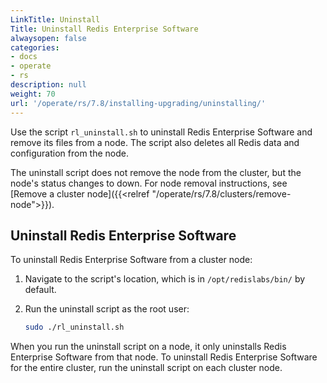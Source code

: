 ```yaml
---
LinkTitle: Uninstall
Title: Uninstall Redis Enterprise Software
alwaysopen: false
categories:
- docs
- operate
- rs
description: null
weight: 70
url: '/operate/rs/7.8/installing-upgrading/uninstalling/'
---
```


Use the script `rl_uninstall.sh` to uninstall Redis Enterprise Software and remove its files from a node. The script also deletes all Redis data and configuration from the node.

The uninstall script does not remove the node from the cluster, but the node's status changes to down. For node removal instructions, see [Remove a cluster node]({{<relref "/operate/rs/7.8/clusters/remove-node">}}).

## Uninstall Redis Enterprise Software

To uninstall Redis Enterprise Software from a cluster node:

1. Navigate to the script's location, which is in `/opt/redislabs/bin/` by default.

1. Run the uninstall script as the root user:

    ```sh
    sudo ./rl_uninstall.sh
    ```

When you run the uninstall script on a node, it only uninstalls Redis Enterprise Software from that node. To uninstall Redis Enterprise Software for the entire cluster, run the uninstall script on each cluster node.
